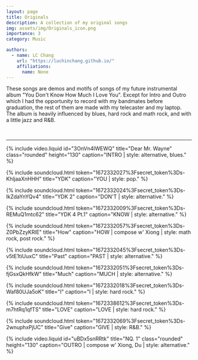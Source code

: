 ```yaml
---
layout: page
title: Originals
description: A collection of my original songs
img: assets/img/Originals_icon.png
importance: 3
category: Music

authors:
  - name: LC Chang
    url: "https://luchinchang.github.io/"
    affiliations:
      name: None
---
```


These songs are demos and motifs of songs of my future instrumental album "You Don't Know How Much I Love You". Except for Intro and Outro which I had the opportunity to record with my bandmates before graduation, the rest of them are made with my telecaster and my laptop. The album is heavily influenced by blues, hard rock and math rock, and with a little jazz and R&B.

<br>
<hr>

{% include video.liquid id="3OnVn4IWEWQ" title="Dear Mr. Wayne" class="rounded" height="130" caption="INTRO | style: alternative, blues." %}

{% include soundcloud.html token="1672332027%3Fsecret_token%3Ds-KhljaaXnHHH" title="YDK" caption="YOU | style: pop." %}

{% include soundcloud.html token="1672332024%3Fsecret_token%3Ds-IkZdaYnYQv4" title="YDK 2" caption="DON'T | style: alternative." %}

{% include soundcloud.html token="1672332009%3Fsecret_token%3Ds-REMuQ1mtc62" title="YDK 4 Pt.1" caption="KNOW | style: alternative." %}

{% include soundcloud.html token="1672332057%3Fsecret_token%3Ds-Z0PbZzyKRlE" title="How" caption="HOW | compose w' Xiong | style: math rock, post rock." %}

{% include soundcloud.html token="1672332045%3Fsecret_token%3Ds-v5tE1tiUuxC" title="Past" caption="PAST | style: alternative." %}

{% include soundcloud.html token="1672332051%3Fsecret_token%3Ds-fjGsxQkHfkW" title="Much" caption="MUCH | style: alternative." %}

{% include soundcloud.html token="1672332018%3Fsecret_token%3Ds-Waf80UJa5oK" title="I" caption="I | style: hard rock." %}

{% include soundcloud.html token="1672338612%3Fsecret_token%3Ds-m7htRq1qfTS" title="LOVE" caption="LOVE | style: hard rock." %}

{% include soundcloud.html token="1672332069%3Fsecret_token%3Ds-2wnuphxPjUC" title="Give" caption="GIVE | style: R&B." %}

{% include video.liquid id="uBDx5snRRtk" title="NQ. 1" class="rounded" height="130" caption="OUTRO | compose w' Xiong, Du | style: alternative." %}
